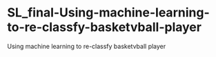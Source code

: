 # SL_final-Using-machine-learning-to-re-classfy-basketvball-player
Using machine learning to re-classfy basketvball player
